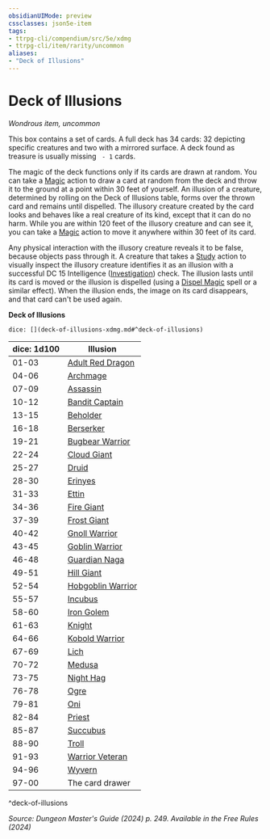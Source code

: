 ```yaml
---
obsidianUIMode: preview
cssclasses: json5e-item
tags:
- ttrpg-cli/compendium/src/5e/xdmg
- ttrpg-cli/item/rarity/uncommon
aliases: 
- "Deck of Illusions"
---
```

# Deck of Illusions
*Wondrous item, uncommon*  


This box contains a set of cards. A full deck has 34 cards: 32 depicting specific creatures and two with a mirrored surface. A deck found as treasure is usually missing ` - 1` cards.

The magic of the deck functions only if its cards are drawn at random. You can take a [Magic](actions.md#Magic) action to draw a card at random from the deck and throw it to the ground at a point within 30 feet of yourself. An illusion of a creature, determined by rolling on the Deck of Illusions table, forms over the thrown card and remains until dispelled. The illusory creature created by the card looks and behaves like a real creature of its kind, except that it can do no harm. While you are within 120 feet of the illusory creature and can see it, you can take a [Magic](actions.md#Magic) action to move it anywhere within 30 feet of its card.

Any physical interaction with the illusory creature reveals it to be false, because objects pass through it. A creature that takes a [Study](actions.md#Study) action to visually inspect the illusory creature identifies it as an illusion with a successful DC 15 Intelligence ([Investigation](skills.md#Investigation)) check. The illusion lasts until its card is moved or the illusion is dispelled (using a [Dispel Magic](/3-Compendium/CLI/spells/dispel-magic-xphb.md) spell or a similar effect). When the illusion ends, the image on its card disappears, and that card can't be used again.

**Deck of Illusions**

`dice: [](deck-of-illusions-xdmg.md#^deck-of-illusions)`

| dice: 1d100 | Illusion |
|-------------|----------|
| 01-03 | [Adult Red Dragon](adult-red-dragon-xmm.md) |
| 04-06 | [Archmage](archmage-xmm.md) |
| 07-09 | [Assassin](assassin-xmm.md) |
| 10-12 | [Bandit Captain](bandit-captain-xmm.md) |
| 13-15 | [Beholder](beholder-xmm.md) |
| 16-18 | [Berserker](berserker-xmm.md) |
| 19-21 | [Bugbear Warrior](bugbear-warrior-xmm.md) |
| 22-24 | [Cloud Giant](cloud-giant-xmm.md) |
| 25-27 | [Druid](druid-xmm.md) |
| 28-30 | [Erinyes](erinyes-xmm.md) |
| 31-33 | [Ettin](ettin-xmm.md) |
| 34-36 | [Fire Giant](fire-giant-xmm.md) |
| 37-39 | [Frost Giant](frost-giant-xmm.md) |
| 40-42 | [Gnoll Warrior](gnoll-warrior-xmm.md) |
| 43-45 | [Goblin Warrior](goblin-warrior-xmm.md) |
| 46-48 | [Guardian Naga](guardian-naga-xmm.md) |
| 49-51 | [Hill Giant](hill-giant-xmm.md) |
| 52-54 | [Hobgoblin Warrior](hobgoblin-warrior-xmm.md) |
| 55-57 | [Incubus](incubus-xmm.md) |
| 58-60 | [Iron Golem](iron-golem-xmm.md) |
| 61-63 | [Knight](knight-xmm.md) |
| 64-66 | [Kobold Warrior](kobold-warrior-xmm.md) |
| 67-69 | [Lich](lich-xmm.md) |
| 70-72 | [Medusa](medusa-xmm.md) |
| 73-75 | [Night Hag](night-hag-xmm.md) |
| 76-78 | [Ogre](ogre-xmm.md) |
| 79-81 | [Oni](oni-xmm.md) |
| 82-84 | [Priest](priest-xmm.md) |
| 85-87 | [Succubus](succubus-xmm.md) |
| 88-90 | [Troll](troll-xmm.md) |
| 91-93 | [Warrior Veteran](warrior-veteran-xmm.md) |
| 94-96 | [Wyvern](wyvern-xmm.md) |
| 97-00 | The card drawer |
^deck-of-illusions

*Source: Dungeon Master's Guide (2024) p. 249. Available in the Free Rules (2024)*